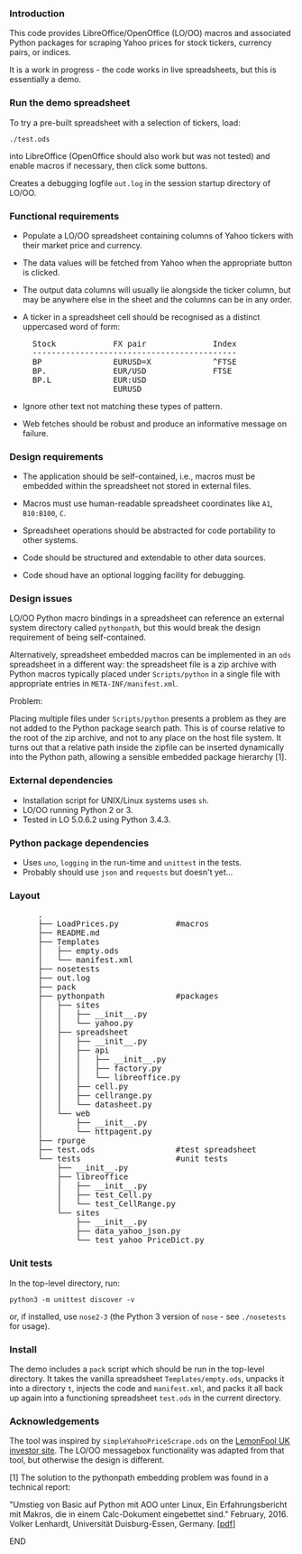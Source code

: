 ### Introduction

This code provides LibreOffice/OpenOffice (LO/OO) macros and associated Python
packages for scraping Yahoo prices for stock tickers, currency pairs, or
indices.

It is a work in progress - the code works in live spreadsheets, but this is
essentially a demo.

### Run the demo spreadsheet

To try a pre-built spreadsheet with a selection of tickers, load:

  `./test.ods`

into LibreOffice (OpenOffice should also work but was not tested) and enable
macros if necessary, then click some buttons.

Creates a debugging logfile `out.log` in the session startup directory of
LO/OO.

### Functional requirements

- Populate a LO/OO spreadsheet containing columns of Yahoo tickers with their
  market price and currency.
  
- The data values will be fetched from Yahoo when the appropriate button is
  clicked.

- The output data columns will usually lie alongside the ticker column, but
  may be anywhere else in the sheet and the columns can be in any order.

- A ticker in a spreadsheet cell should be recognised as a distinct uppercased
  word of form:
  
  <PRE>
    Stock            FX pair              Index
    -------------------------------------------
    BP               EURUSD=X             ^FTSE
    BP.              EUR/USD              FTSE
    BP.L             EUR:USD
                     EURUSD
  </PRE>

- Ignore other text not matching these types of pattern.

- Web fetches should be robust and produce an informative message on failure.
  
### Design requirements

- The application should be self-contained, i.e., macros must be embedded
  within the spreadsheet not stored in external files.

- Macros must use human-readable spreadsheet coordinates like `A1`,
  `B10:B100`, `C`.

- Spreadsheet operations should be abstracted for code portability to other
  systems.

- Code should be structured and extendable to other data sources.

- Code shoud have an optional logging facility for debugging.

### Design issues

LO/OO Python macro bindings in a spreadsheet can reference an external system
directory called `pythonpath`, but this would break the design requirement of
being self-contained.

Alternatively, spreadsheet embedded macros can be implemented in an `ods`
spreadsheet in a different way: the spreadsheet file is a zip archive with
Python macros typically placed under `Scripts/python` in a single file with
appropriate entries in `META-INF/manifest.xml`.

Problem:

Placing multiple files under `Scripts/python` presents a problem as they are
not added to the Python package search path. This is of course relative to the
root of the zip archive, and not to any place on the host file system. It
turns out that a relative path inside the zipfile can be inserted dynamically
into the Python path, allowing a sensible embedded package hierarchy [1].

### External dependencies

- Installation script for UNIX/Linux systems uses `sh`.
- LO/OO running Python 2 or 3.
- Tested in LO 5.0.6.2 using Python 3.4.3.

### Python package dependencies

- Uses `uno`, `logging` in the run-time and `unittest` in the tests.
- Probably should use `json` and `requests` but doesn't yet...

### Layout

<PRE>
      .
      ├── LoadPrices.py            #macros
      ├── README.md
      ├── Templates
      │   ├── empty.ods
      │   └── manifest.xml
      ├── nosetests
      ├── out.log
      ├── pack
      ├── pythonpath               #packages
      │   ├── sites
      │   │   ├── __init__.py
      │   │   └── yahoo.py
      │   ├── spreadsheet
      │   │   ├── __init__.py
      │   │   ├── api
      │   │   │   ├── __init__.py
      │   │   │   ├── factory.py
      │   │   │   └── libreoffice.py
      │   │   ├── cell.py
      │   │   ├── cellrange.py
      │   │   └── datasheet.py
      │   └── web
      │       ├── __init__.py
      │       └── httpagent.py
      ├── rpurge
      ├── test.ods                 #test spreadsheet
      └── tests                    #unit tests
          ├── __init__.py
          ├── libreoffice
          │   ├── __init__.py
          │   ├── test_Cell.py
          │   └── test_CellRange.py
          └── sites
              ├── __init__.py
              ├── data_yahoo_json.py
              └── test_yahoo_PriceDict.py
</PRE>

### Unit tests

In the top-level directory, run:

  `python3 -m unittest discover -v`

or, if installed, use `nose2-3` (the Python 3 version of `nose` - see
`./nosetests` for usage).

### Install

The demo includes a `pack` script which should be run in the top-level
directory. It takes the vanilla spreadsheet `Templates/empty.ods`, unpacks it
into a directory `t`, injects the code and `manifest.xml`, and packs it all
back up again into a functioning spreadsheet `test.ods` in the current
directory.

### Acknowledgements

The tool was inspired by `simpleYahooPriceScrape.ods` on the
[LemonFool UK investor site](https://www.lemonfool.co.uk "LemonFool"). The LO/OO
messagebox functionality was adapted from that tool, but otherwise the design
is different.

[1] The solution to the pythonpath embedding problem was found in a technical
report:

"Umstieg von Basic auf Python mit AOO unter Linux, Ein Erfahrungsbericht mit
Makros, die in einem Calc-Dokument eingebettet sind." February, 2016. Volker
Lenhardt, Universität Duisburg-Essen, Germany.
\[[pdf](https://www.uni-due.de/~abi070/files/OOo/Erfahrungsbericht.pdf "Umstieg von Basic auf Python mit AOO unter Linux")\]

END
